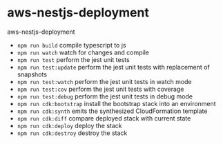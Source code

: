 # aws-nestjs-deployment
aws-nestjs-deployment

* `npm run build`   compile typescript to js
* `npm run watch`   watch for changes and compile
* `npm run test`    perform the jest unit tests
* `npm run test:update`    perform the jest unit tests with replacement of snapshots
* `npm run test:watch`    perform the jest unit tests in watch mode
* `npm run test:cov`    perform the jest unit tests with coverage 
* `npm run test:debug`    perform the jest unit tests in debug mode 
* `npm run cdk:bootstrap` install the bootstrap stack into an environment
* `npm run cdk:synth` emits the synthesized CloudFormation template
* `npm run cdk:diff` compare deployed stack with current state
* `npm run cdk:deploy` deploy the stack
* `npm run cdk:destroy` destroy the stack
